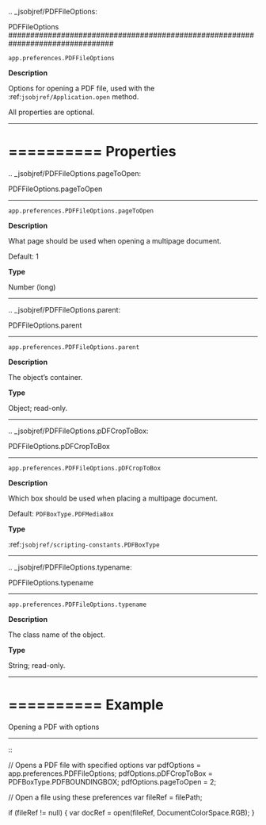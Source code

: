 .. _jsobjref/PDFFileOptions:

PDFFileOptions
################################################################################

``app.preferences.PDFFileOptions``

**Description**

Options for opening a PDF file, used with the :ref:`jsobjref/Application.open` method.

All properties are optional.

----

==========
Properties
==========

.. _jsobjref/PDFFileOptions.pageToOpen:

PDFFileOptions.pageToOpen
********************************************************************************

``app.preferences.PDFFileOptions.pageToOpen``

**Description**

What page should be used when opening a multipage document.

Default: 1

**Type**

Number (long)

----

.. _jsobjref/PDFFileOptions.parent:

PDFFileOptions.parent
********************************************************************************

``app.preferences.PDFFileOptions.parent``

**Description**

The object’s container.

**Type**

Object; read-only.

----

.. _jsobjref/PDFFileOptions.pDFCropToBox:

PDFFileOptions.pDFCropToBox
********************************************************************************

``app.preferences.PDFFileOptions.pDFCropToBox``

**Description**

Which box should be used when placing a multipage document.

Default: ``PDFBoxType.PDFMediaBox``

**Type**

:ref:`jsobjref/scripting-constants.PDFBoxType`

----

.. _jsobjref/PDFFileOptions.typename:

PDFFileOptions.typename
********************************************************************************

``app.preferences.PDFFileOptions.typename``

**Description**

The class name of the object.

**Type**

String; read-only.

----

==========
Example
==========

Opening a PDF with options
********************************************************************************

::

  // Opens a PDF file with specified options
  var pdfOptions = app.preferences.PDFFileOptions;
  pdfOptions.pDFCropToBox = PDFBoxType.PDFBOUNDINGBOX;
  pdfOptions.pageToOpen = 2;

  // Open a file using these preferences
  var fileRef = filePath;

  if (fileRef != null) {
    var docRef = open(fileRef, DocumentColorSpace.RGB);
  }

